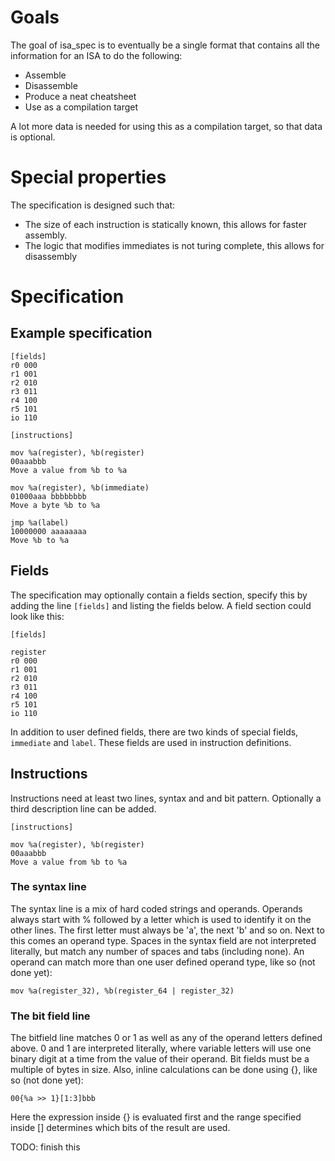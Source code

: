 # Goals
The goal of isa_spec is to eventually be a single format that contains all the information for an ISA to do the following:
* Assemble
* Disassemble
* Produce a neat cheatsheet
* Use as a compilation target

A lot more data is needed for using this as a compilation target, so that data is optional.

# Special properties
The specification is designed such that:
* The size of each instruction is statically known, this allows for faster assembly.
* The logic that modifies immediates is not turing complete, this allows for disassembly

# Specification

## Example specification

```
[fields]
r0 000
r1 001
r2 010
r3 011
r4 100
r5 101
io 110

[instructions]

mov %a(register), %b(register)
00aaabbb
Move a value from %b to %a

mov %a(register), %b(immediate)
01000aaa bbbbbbbb
Move a byte %b to %a

jmp %a(label)
10000000 aaaaaaaa
Move %b to %a

```

## Fields
The specification may optionally contain a fields section, specify this by adding the line ```[fields]``` and listing the fields below. A field section could look like this:
```
[fields] 
 
register
r0 000
r1 001
r2 010
r3 011
r4 100
r5 101
io 110
```

In addition to user defined fields, there are two kinds of special fields, ```immediate``` and ```label```. These fields are used in instruction definitions.

## Instructions
Instructions need at least two lines, syntax and and bit pattern. Optionally a third description line can be added.

```
[instructions]

mov %a(register), %b(register)
00aaabbb
Move a value from %b to %a
```

### The syntax line
The syntax line is a mix of hard coded strings and operands. Operands always start with % followed by a letter which is used to identify it on the other lines. The first letter must always be 'a', the next 'b' and so on. Next to this comes an operand type. Spaces in the syntax field are not interpreted literally, but match any number of spaces and tabs (including none). An operand can match more than one user defined operand type, like so (not done yet): 
```
mov %a(register_32), %b(register_64 | register_32)
```

### The bit field line
The bitfield line matches 0 or 1 as well as any of the operand letters defined above. 0 and 1 are interpreted literally, where variable letters will use one binary digit at a time from the value of their operand. Bit fields must be a multiple of bytes in size. Also, inline calculations can be done using {}, like so (not done yet):
```
00{%a >> 1}[1:3]bbb
```
Here the expression inside {} is evaluated first and the range specified inside [] determines which bits of the result are used. 


TODO: finish this



